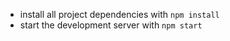 

* install all project dependencies with `npm install`
* start the development server with `npm start`

